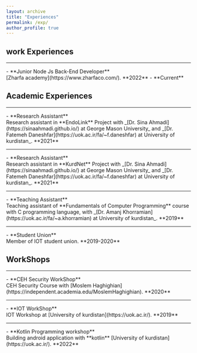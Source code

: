 ```yaml
---
layout: archive
title: "Experiences"
permalink: /exp/
author_profile: true
---
```


## work Experiences

<hr style="height:2px;border-width:0;color:gray;background-color:gray">
- **Junior Node Js Back-End Developer**<br>
 [Zharfa academy](https://www.zharfaco.com/).  **2022** - **Current**
<br>

## Academic Experiences

<hr style="height:2px;border-width:0;color:gray;background-color:gray">
- **Research Assistant**<br>
 Research assistant in **EndoLink** Project with _[Dr. Sina Ahmadi](https://sinaahmadi.github.io/) at George Mason University_ and _[Dr. Fatemeh Daneshfar](https://uok.ac.ir/fa/~f.daneshfar) at University of kurdistan_. **2021**
<br>
<hr>
- **Research Assistant**<br>
 Research assistant in **KurdNet** Project with _[Dr. Sina Ahmadi](https://sinaahmadi.github.io/) at George Mason University_ and _[Dr. Fatemeh Daneshfar](https://uok.ac.ir/fa/~f.daneshfar) at University of kurdistan_. **2021**
<br>
<hr>
- **Teaching Assistant**<br>
 Teaching assistant of **Fundamentals of Computer Programming** course with C programming language, with _[Dr. Amanj Khorramian](https://uok.ac.ir/fa/~a.khorramian) at University of kurdistan_. **2019**
<br>
<hr>
- **Student Union**<br>
 Member of IOT student union. **2019-2020**

## WorkShops

<hr>
- **CEH Security WorkShop**<br>
 CEH Security Course with [Moslem Haghighian](https://independent.academia.edu/MoslemHaghighian).  **2020**
<br>
<hr>
- **IOT WorkShop**<br>
IOT Workshop at [University of kurdistan](https://uok.ac.ir/).  **2019**
<br>
<hr>
- **Kotlin Programming workshop**<br>
Building android application with **kotlin** [University of kurdistan](https://uok.ac.ir/).  **2022**
<br>
